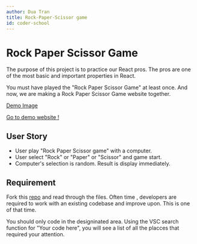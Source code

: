 ```yaml
---
author: Dua Tran
title: Rock-Paper-Scissor game
id: coder-school
---
```


# Rock Paper Scissor Game

The purpose of this project is to practice our React pros.
The pros are one of the most basic and important properties in React.

You must have played the "Rock Paper Scissor Game" at least once. And now, we are making a Rock Paper Scissor Game website together.

[Demo Image](https://i.ibb.co/35b4Tsk/Screenshot-from-2022-05-09-21-43-09.png)

[Go to demo website !](https://rock-paper-scissor-trancaodua.netlify.app/)

## User Story

- User play "Rock Paper Scissor game" with a computer.
- User select "Rock" or "Paper" or "Scissor" and game start.
- Computer's selection is random. Result is display immediately.

## Requirement

Fork this [repo](https://github.com/trancaodua/rock-paper-scrissor-game) and read through the files.
Often time , developers are required to work with an existing codebase and improve upon. This is one of that time.

You should only code in the designinated area.
Using the VSC search function for "Your code here", you will see a list of all the placces that required your attention.
